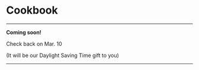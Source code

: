 # Cookbook

--------------

 **Coming soon!**

 Check back on Mar. 10

 (It will be our Daylight Saving Time gift to you)

--------------
